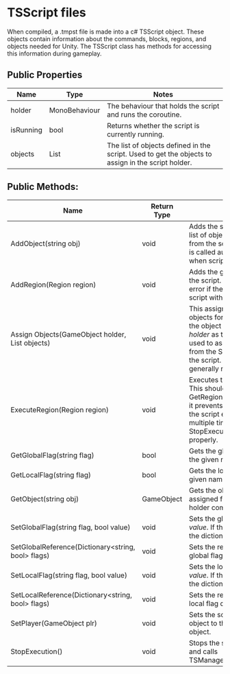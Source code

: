 # TSScript files

When compiled, a .tmpst file is made into a c# TSScript object. These objects contain information about the commands, blocks, regions, and objects needed for Unity. The TSScript class has methods for accessing this information during gameplay.

## Public Properties
| Name | Type | Notes |
| ---- | ----------- | ----- |
| holder | MonoBehaviour | The behaviour that holds the script and runs the coroutine. |
| isRunning | bool | Returns whether the script is currently running. |
| objects | List<string> | The list of objects defined in the script. Used to get the objects to assign in the script holder. |

## Public Methods:

| Name | Return Type | Notes |
| ---- | ----------- | ----- |
| AddObject(string obj) | void | Adds the string *obj* to the list of objects requested from the script holder. This is called automatically when scripts are compiled. |
| AddRegion(Region region) | void | Adds the given region to the script. This throws an error if there is already a script with the same name. |
| Assign Objects(GameObject holder, List<GameObject> objects) | void | This assigns the game objects for each object in the object list and assigns *holder* as the "obj" . It is used to assign the objects from the ScriptHolder to the script. This should generally not be used. |
| ExecuteRegion(Region region) | void | Executes the given region. This should be used over GetRegion().Execute(), as it prevents problems from the script executing multiple times and allows StopExecution() to work properly. |
| GetGlobalFlag(string flag) | bool | Gets the global flag with the given name. |
| GetLocalFlag(string flag) | bool | Gets the local flag with the given name. |
| GetObject(string obj) | GameObject | Gets the object named obj assigned from the script holder component. |
| SetGlobalFlag(string flag, bool value) | void | Sets the global flag *flag* to *value*. If the flag is not in the dictionary, it is added. |
| SetGlobalReference(Dictionary<string, bool> flags) | void | Sets the reference to the global flag dictionary. |
| SetLocalFlag(string flag, bool value) | void | Sets the local flag *flag* to *value*. If the flag is not in the dictionary, it is added. |
| SetLocalReference(Dictionary<string, bool> flags) | void | Sets the reference to the local flag dictionary. |
| SetPlayer(GameObject plr) | void | Sets the scripts "plr" object to the given game object. |
| StopExecution() | void | Stops the script execution and calls TSManager.OnScriptEnd(). |